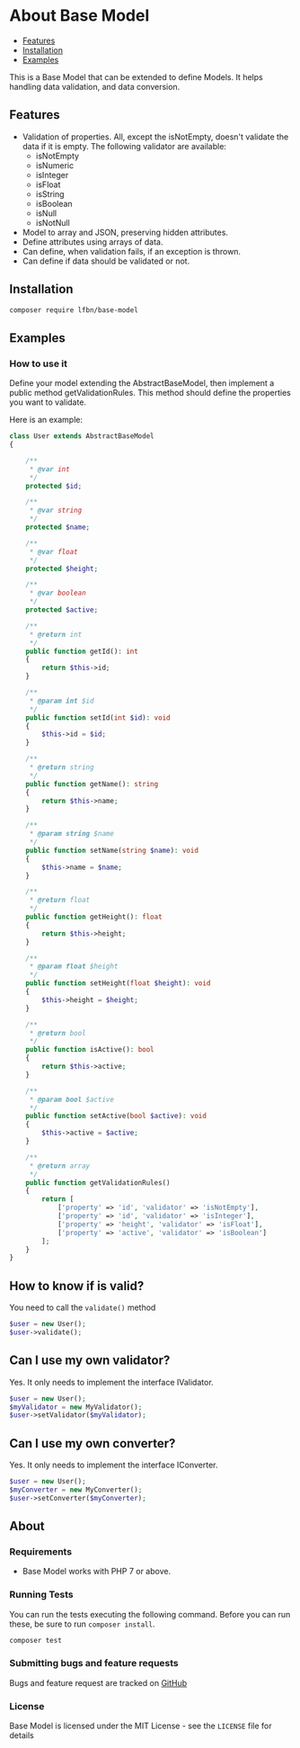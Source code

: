 # About Base Model

- [Features](#features)
- [Installation](#installation)
- [Examples](#examples)

This is a Base Model that can be extended to define Models. It helps handling data validation, and data conversion.

## Features
 
* Validation of properties. All, except the isNotEmpty, doesn't validate the data if it is empty. The following validator are available:
  * isNotEmpty
  * isNumeric
  * isInteger
  * isFloat
  * isString
  * isBoolean
  * isNull
  * isNotNull
* Model to array and JSON, preserving hidden attributes.
* Define attributes using arrays of data.
* Can define, when validation fails, if an exception is thrown.
* Can define if data should be validated or not.

## Installation

```bash
composer require lfbn/base-model
```

## Examples

### How to use it

Define your model extending the AbstractBaseModel, then implement a public method getValidationRules. This method should define the properties you want to validate.

Here is an example:

```php
class User extends AbstractBaseModel
{

    /**
     * @var int
     */
    protected $id;

    /**
     * @var string
     */
    protected $name;

    /**
     * @var float
     */
    protected $height;

    /**
     * @var boolean
     */
    protected $active;

    /**
     * @return int
     */
    public function getId(): int
    {
        return $this->id;
    }

    /**
     * @param int $id
     */
    public function setId(int $id): void
    {
        $this->id = $id;
    }

    /**
     * @return string
     */
    public function getName(): string
    {
        return $this->name;
    }

    /**
     * @param string $name
     */
    public function setName(string $name): void
    {
        $this->name = $name;
    }

    /**
     * @return float
     */
    public function getHeight(): float
    {
        return $this->height;
    }

    /**
     * @param float $height
     */
    public function setHeight(float $height): void
    {
        $this->height = $height;
    }

    /**
     * @return bool
     */
    public function isActive(): bool
    {
        return $this->active;
    }

    /**
     * @param bool $active
     */
    public function setActive(bool $active): void
    {
        $this->active = $active;
    }

    /**
     * @return array
     */
    public function getValidationRules()
    {
        return [
            ['property' => 'id', 'validator' => 'isNotEmpty'],
            ['property' => 'id', 'validator' => 'isInteger'],
            ['property' => 'height', 'validator' => 'isFloat'],
            ['property' => 'active', 'validator' => 'isBoolean']
        ];
    }
}
```

## How to know if is valid?

You need to call the `validate()` method

```php
$user = new User();
$user->validate();
```

## Can I use my own validator?

Yes. It only needs to implement the interface IValidator.

```php
$user = new User();
$myValidator = new MyValidator();
$user->setValidator($myValidator);
```

## Can I use my own converter?

Yes. It only needs to implement the interface IConverter.

```php
$user = new User();
$myConverter = new MyConverter();
$user->setConverter($myConverter);
```

## About

### Requirements

- Base Model works with PHP 7 or above.

### Running Tests

You can run the tests executing the following command. Before you can run these, be sure to run `composer install`.

```bash
composer test
```

### Submitting bugs and feature requests

Bugs and feature request are tracked on [GitHub](https://github.com/lfbn/base-model/issues)

### License

Base Model is licensed under the MIT License - see the `LICENSE` file for details